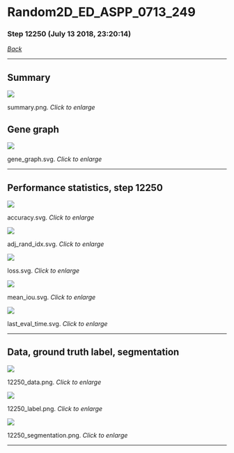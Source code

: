 # Random2D_ED_ASPP_0713_249

### Step 12250 (July 13 2018, 23:20:14)

[_Back_](..)

---

## Summary

<div class="images"><a href="media/summary.png"><img  src="media/summary.png" align="center"></a><p>summary.png. <i>Click to enlarge</i></p></div>

## Gene graph

<div class="images"><a href="media/gene_graph.svg"><img  src="media/gene_graph.svg" align="center"></a><p>gene_graph.svg. <i>Click to enlarge</i></p></div>

---

## Performance statistics, step 12250

<div class="images"><a href="media/accuracy.svg"><img class="mini" src="media/accuracy.svg" align="center"></a><p>accuracy.svg. <i>Click to enlarge</i></p></div>
<div class="images"><a href="media/adj_rand_idx.svg"><img class="mini" src="media/adj_rand_idx.svg" align="center"></a><p>adj_rand_idx.svg. <i>Click to enlarge</i></p></div>
<div class="images"><a href="media/loss.svg"><img class="mini" src="media/loss.svg" align="center"></a><p>loss.svg. <i>Click to enlarge</i></p></div>
<div class="images"><a href="media/mean_iou.svg"><img class="mini" src="media/mean_iou.svg" align="center"></a><p>mean_iou.svg. <i>Click to enlarge</i></p></div>
<div class="images"><a href="media/last_eval_time.svg"><img class="mini" src="media/last_eval_time.svg" align="center"></a><p>last_eval_time.svg. <i>Click to enlarge</i></p></div>

---

## Data, ground truth label, segmentation

<div class="images"><a href="media/12250_data.png"><img class="mini" src="media/12250_data.png" align="center"></a><p>12250_data.png. <i>Click to enlarge</i></p></div>
<div class="images"><a href="media/12250_label.png"><img class="mini" src="media/12250_label.png" align="center"></a><p>12250_label.png. <i>Click to enlarge</i></p></div>
<div class="images"><a href="media/12250_segmentation.png"><img class="mini" src="media/12250_segmentation.png" align="center"></a><p>12250_segmentation.png. <i>Click to enlarge</i></p></div>

---


